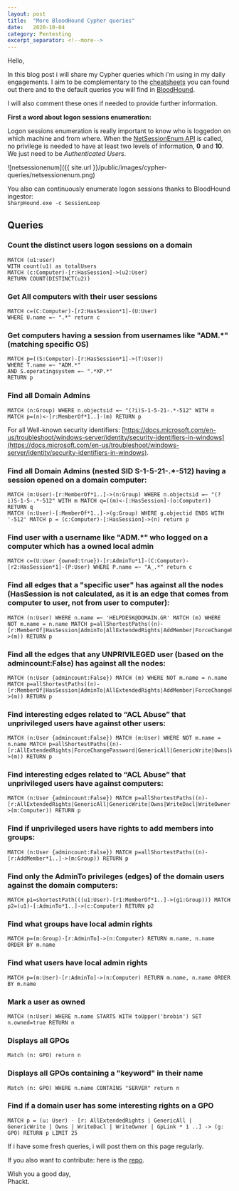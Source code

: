 ```yaml
---
layout: post
title:  "More BloodHound Cypher queries"
date:   2020-10-04
category: Pentesting
excerpt_separator: <!--more-->
---  
```

Hello,  
  
In this blog post i will share my Cypher queries which i'm using in my daily engagements. I aim to be complementary to the [cheatsheets](https://www.google.com/search?q=bloodhound+cypher+queries+cheatsheet) you can found out there and to the default queries you will find in [BloodHound](https://github.com/BloodHoundAD/BloodHound).  
<!--more-->
    
I will also comment these ones if needed to provide further information.  
  
**First a word about logon sessions enumeration:**  

Logon sessions enumeration is really important to know who is loggedon on which machine and from where. When the [NetSessionEnum API](https://docs.microsoft.com/en-us/windows/win32/api/lmshare/nf-lmshare-netsessionenum) is called, no privilege is needed to have at least two levels of information, **0** and **10**. We just need to be *Authenticated Users*.  
  
![netsessionenum]({{ site.url }}/public/images/cypher-queries/netsessionenum.png)  
    
You also can continuously enumerate logon sessions thanks to BloodHound ingestor:  
```SharpHound.exe -c SessionLoop```
  
## Queries

### Count the distinct users logon sessions on a domain
```
MATCH (u1:user)
WITH count(u1) as totalUsers
MATCH (c:Computer)-[r:HasSession]->(u2:User)
RETURN COUNT(DISTINCT(u2))
```

### Get All computers with their user sessions
```
MATCH c=(C:Computer)-[r2:HasSession*1]-(U:User) 
WHERE U.name =~ ".*" return c
```

### Get computers having a session from usernames like "ADM.*"  (matching specific OS)
```
MATCH p=((S:Computer)-[r:HasSession*1]->(T:User))
WHERE T.name =~ "ADM.*"
AND S.operatingsystem =~ ".*XP.*"
RETURN p
```

### Find all Domain Admins
```
MATCH (n:Group) WHERE n.objectsid =~ "(?i)S-1-5-21-.*-512" WITH n MATCH p=(n)<-[r:MemberOf*1..]-(m) RETURN p
```

For all Well-known security identifiers: [https://docs.microsoft.com/en-us/troubleshoot/windows-server/identity/security-identifiers-in-windows](https://docs.microsoft.com/en-us/troubleshoot/windows-server/identity/security-identifiers-in-windows).  
  
### Find all Domain Admins (nested SID S-1-5-21-.*-512) having a session opened on a domain computer:  
```
MATCH (m:User)-[r:MemberOf*1..]->(n:Group) WHERE n.objectsid =~ "(?i)S-1-5-.*-512" WITH m MATCH q=((m)<-[:HasSession]-(o:Computer)) RETURN q
MATCH (n:User)-[:MemberOf*1..]->(g:Group) WHERE g.objectid ENDS WITH '-512' MATCH p = (c:Computer)-[:HasSession]->(n) return p
```

### Find user with a username like "ADM.*" who logged on a computer which has a owned local admin
```
MATCH c=(U:User {owned:true})-[r:AdminTo*1]-(C:Computer)-[r2:HasSession*1]-(P:User) WHERE P.name =~ "A_.*" return c
```

### Find all edges that a "specific user" has against all the nodes (HasSession is not calculated, as it is an edge that comes from computer to user, not from user to computer):
```
MATCH (n:User) WHERE n.name =~ 'HELPDESK@DOMAIN.GR' MATCH (m) WHERE NOT m.name = n.name MATCH p=allShortestPaths((n)-[r:MemberOf|HasSession|AdminTo|AllExtendedRights|AddMember|ForceChangePassword|GenericAll|GenericWrite|Owns|WriteDacl|WriteOwner|CanRDP|ExecuteDCOM|AllowedToDelegate|ReadLAPSPassword|Contains|GpLink|AddAllowedToAct|AllowedToAct|SQLAdmin*1..]->(m)) RETURN p
```

### Find all the edges that any UNPRIVILEGED user (based on the admincount:False) has against all the nodes:    
```
MATCH (n:User {admincount:False}) MATCH (m) WHERE NOT m.name = n.name MATCH p=allShortestPaths((n)-[r:MemberOf|HasSession|AdminTo|AllExtendedRights|AddMember|ForceChangePassword|GenericAll|GenericWrite|Owns|WriteDacl|WriteOwner|CanRDP|ExecuteDCOM|AllowedToDelegate|ReadLAPSPassword|Contains|GpLink|AddAllowedToAct|AllowedToAct|SQLAdmin*1..]->(m)) RETURN p
```

### Find interesting edges related to “ACL Abuse” that unprivileged users have against other users:
```
MATCH (n:User {admincount:False}) MATCH (m:User) WHERE NOT m.name = n.name MATCH p=allShortestPaths((n)-[r:AllExtendedRights|ForceChangePassword|GenericAll|GenericWrite|Owns|WriteDacl|WriteOwner*1..]->(m)) RETURN p
```

### Find interesting edges related to “ACL Abuse” that unprivileged users have against computers:
```
MATCH (n:User {admincount:False}) MATCH p=allShortestPaths((n)-[r:AllExtendedRights|GenericAll|GenericWrite|Owns|WriteDacl|WriteOwner|AdminTo|CanRDP|ExecuteDCOM|ForceChangePassword*1..]->(m:Computer)) RETURN p
```

### Find if unprivileged users have rights to add members into groups:        
```
MATCH (n:User {admincount:False}) MATCH p=allShortestPaths((n)-[r:AddMember*1..]->(m:Group)) RETURN p
```

### Find only the AdminTo privileges (edges) of the domain users against the domain computers:        
```
MATCH p1=shortestPath(((u1:User)-[r1:MemberOf*1..]->(g1:Group))) MATCH p2=(u1)-[:AdminTo*1..]->(c:Computer) RETURN p2
```

### Find what groups have local admin rights           
```
MATCH p=(m:Group)-[r:AdminTo]->(n:Computer) RETURN m.name, n.name ORDER BY m.name
```

### Find what users have local admin rights              
```
MATCH p=(m:User)-[r:AdminTo]->(n:Computer) RETURN m.name, n.name ORDER BY m.name
```

### Mark a user as owned
```
MATCH (n:User) WHERE n.name STARTS WITH toUpper('brobin') SET n.owned=true RETURN n
```

### Displays all GPOs
```
Match (n: GPO) return n
```

### Displays all GPOs containing a "keyword" in their name 
```
Match (n: GPO) WHERE n.name CONTAINS "SERVER" return n
```

### Find if a domain user has some interesting rights on a GPO
```
MATCH p = (u: User) - [r: AllExtendedRights | GenericAll | GenericWrite | Owns | WriteDacl | WriteOwner | GpLink * 1 ..] -> (g: GPO) RETURN p LIMIT 25
```
  
If i have some fresh queries, i will post them on this page regularly.  
  
If you also want to contribute: here is the [repo](https://github.com/phackt/phackt.github.io/tree/master/_posts).  
  
Wish you a good day,  
Phackt.

